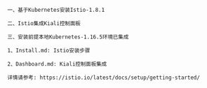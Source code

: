 
    一、基于Kubernetes安装Istio-1.8.1
    
    二、Istio集成Kiali控制面板
    
    三、安装前提本地Kubernetes-1.16.5环境已集成
    
    1、Install.md: Istio安装步骤
    
    2、Dashboard.md: Kiali控制面板集成
    
    详情请参考: https://istio.io/latest/docs/setup/getting-started/
    
    
